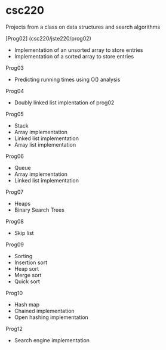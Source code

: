 # csc220
Projects from a class on data structures and search algorithms 

[Prog02] (csc220/jste220/prog02)

  - Implementation of an unsorted array to store entries
  - Implementation of a sorted array to store entries
  
Prog03

  - Predicting running times using O() analysis
  
Prog04

  - Doubly linked list implentation of prog02
  
Prog05

  - Stack
  - Array implementation
  - Linked list implementation
  - Array list implementation
  
Prog06

  - Queue
  - Array implementation
  - Linked list implementation
  
Prog07

  - Heaps
  - Binary Search Trees
  
Prog08

  - Skip list
  
Prog09

  - Sorting
  - Insertion sort
  - Heap sort
  - Merge sort 
  - Quick sort
  
Prog10

  - Hash map
  - Chained implementation
  - Open hashing implementation
  
 Prog12
 
  - Search engine implementation
